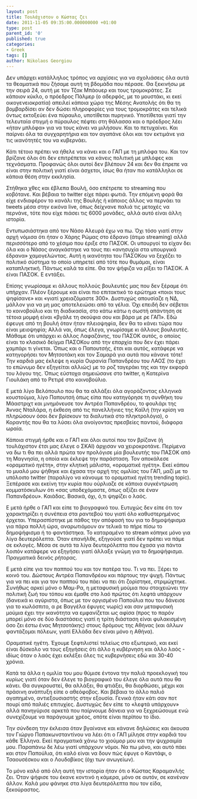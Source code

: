 ```yaml
---
layout: post
title: Τουλάχιστον ο Κώστας ζει
date: 2011-11-05 09:35:00.000000000 +01:00
type: post
parent_id: '0'
published: true
categories:
- Greek
tags: []
author: Nikolaos Georgiou
---
```


Δεν υπάρχει κατάλληλος τρόπος να αρχίσεις για να σχολιάσεις όλα αυτά τα θεαματικά που ζήσαμε αυτή τη βδομάδα που πέρασε. Θα ξεκινήσω με την σειρά 24, αυτή με τον Τζακ Μπάουερ και τους τρομοκράτες. Σε κάποιον κύκλο, ο πρόεδρος Πάλμερ (ο αδερφός, με το μουστάκι, κι εκεί οικογενειοκρατία) απειλεί κάποια χώρα της Μέσης Ανατολής ότι θα τη βομβαρδίσει αν δεν δώσει πληροφορίες για τους τρομοκράτες και τελικά όντως εκτοξεύει ένα πύραυλο, υποτίθεται πυρηνικό. Υποτίθεται γιατί την τελευταία στιγμή ο πύραυλος πέφτει στη θάλασσα και ο πρόεδρος λέει «ήταν μπλόφα» για να τους κάνει να μιλήσουν. Και το πετυχαίνει. Και παίρνει όλα τα συγχαρητήρια και τον αγαπάνε όλοι και τον εκτιμάνε για τις ικανότητές του να κυβερνάει.

Κάτι τέτοιο πρέπει να ήθελε να κάνει και ο ΓΑΠ με τη μπλόφα του. Και τον βρίζανε όλοι ότι δεν επιτρέπεται να κάνεις πολιτική με μπλόφες και τεχνάσματα. Προφανώς όλοι αυτοί δεν βλέπουν 24 και δεν θα έπρεπε να είναι στην πολιτική γιατί είναι άσχετοι, ίσως θα ήταν πιο κατάλληλοι σε κάποια θέση στην εκκλησία.

Στήθηκα χθες και έβλεπα Βουλή, όσο επέτρεπε το streaming που κοβότανε. Και βέβαια το twitter είχε πάρει φωτιά. Την επόμενη φορά θα είχε ενδιαφέρον το κανάλι της Βουλής ή κάποιος άλλος να περνάει τα tweets μέσα στην εικόνα live, όπως δείχνανε παλιά τις μετοχές να περνάνε, τότε που είχε πιάσει τις 6000 μονάδες, αλλά αυτό είναι άλλη ιστορία.

Εντυπωσιάστηκα από τον Νάσο Αλευρά έχω να πω. Όχι τόσο γιατί στην αρχή νόμισα ότι ήταν ο Χάρης Ρώμας στο έδρανο (άτιμο streaming) αλλά περισσότερο από το χέσιμο που έριξε στο ΠΑΣΟΚ. Οι υπουργοί τα είχαν δει όλα και ο Νάσος αναγκάστηκε να τους πει «ανησυχία στα υπουργικά έδρανα» χαμογελώντας. Αυτή η ικανότητα του ΠΑΣΟΚου να ξεχέζει το πολιτικό σύστημα το οποίο υπηρετεί από τότε που θυμάμαι, είναι καταπληκτική. Πάντως καλά τα είπε. Θα τον ψήφιζα να ρίξει το ΠΑΣΟΚ. Α είναι ΠΑΣΟΚ. Ε εντάξει.

Επίσης γνωρίσαμε κι άλλους πολλούς βουλευτές μας που δεν ξέραμε ότι υπήρχαν. Πλέον ξέρουμε και είναι πιο επιτακτικό το ερώτημα «ποιοι τους ψηφίσανε» και «γιατί χρειαζόμαστε 300». Δυστυχώς απουσίαζε η ΝΔ, μάλλον για να μη μας αποτελειώσει από τα γέλια. Όχι επειδή δεν σέβεται το κοινοβούλιο και τη διαδικασία, στο κάτω κάτω η σωστή απάντηση σε τέτοια μομφή είναι «βγάλε τη σκούφια σου και βάρα με ρε ΓΑΠ». Εδώ έφευγε από τη βουλή όταν ήταν πλειοψηφία, δεν θα το κάνει τώρα που είναι μειοψηφία; Αλλά ναι, όπως έλεγα, γνωρίσαμε κι άλλους βουλευτές. Μάθαμε ότι υπάρχει κι άλλος Λαφαζάνης, του ΠΑΣΟΚ αυτός, ο οποίος είναι το κλασικό δείγμα ΠΑΣΟΚου από την επαρχία που δεν έχει πάρει χαμπάρι τι γίνεται. Όπως και ο Παπουτσής, έτσι και αυτός, κατάφερε να κατηγορήσει τον Μητσοτάκη και τον Σαμαρά για αυτά που κάνανε τότε! Την καρδιά μας έκλεψε η κυρία Ουρανία Παπανδρέου του ΛΑΟΣ (το έχει το επώνυμο δεν εξηγείται αλλιώς) με το ροζ ταγεράκι της και την εκφορά του λόγου της. Όπως εύστοχα σημειώσανε στο twitter, η Κατερίνα Γιουλάκη από το Ρετιρέ στο κοινοβούλιο.

Ε μετά λίγο Βελόπουλο που θα τα αλλάξει όλα αγοράζοντας ελληνικά κουστούμια, λίγο Παπουτσή όπως είπα που κατηγόρησε τη συνθήκη του Μάαστριχτ και μνημόνευσε τον Αντρέα Παπανδρέου, το φουλάρι της Άννας Νταλάρα, η έκθεση από τις πανελλήνιες της Καϊλή (την κρίση να πληρώσουν όσοι δεν βρίσκουν τα διαλυτικά στο πληκτρολόγιο), ο Κοραντής που θα τα λύσει όλα ανοίγοντας πρεσβείες παντού, διάφορα ωραία.

Κάποια στιγμή ήρθε και ο ΓΑΠ και όλοι αυτοί που τον βρίζανε (ή τουλάχιστον έτσι μας έλεγε ο ΣΚΑΙ) άρχισαν να χειροκροτάνε. Περίμενα να δω τι θα πει αλλά πρώτα τον προλόγισε μία βουλευτής του ΠΑΣΟΚ από τη Μαγνησία, η οποία και έκλεψε την παράσταση. Τον αποκάλεσε «οραματικό ηγέτη», στην κλητική μάλιστα, «οραματικέ ηγέτη». Εκεί κάπου το μυαλό μου ψήθηκε και έχασα την αρχή της ομιλίας του ΓΑΠ, μαζί με το υπόλοιπο twitter (παραλίγο να κάνουμε το οραματικέ ηγέτη trending topic). Ξεπέρασε και εκείνη την κυρία που ούρλιαζε σε κάποια συγκέντρωση κομματόσκυλων ότι «σας υποδεχόμαστε, όπως αξίζει σε έναν Παπανδρέου». Καιάδας. Βασικά, όχι, ό,τι ψηφίζει ο λαός.

Ε μετά ήρθε ο ΓΑΠ και είπε το βιογραφικό του. Ευτυχώς δεν είπε ότι τον χαρακτηρίζει η συνέπεια στα ραντεβού του γιατί όλο καθυστερημένος έρχεται. Υπερασπίστηκε με πάθος την απόφασή του για το δημοψήφισμα για πάρα πολλή ώρα, αναρωτιόμουν αν τελικά το πήρε πίσω το δημοψήφισμα ή το φαντάστηκα. Το καταραμένο το stream κόπηκε μόνο για λίγα δευτερόλεπτα. Όταν επανήλθε, εξηγούσε γιατί δεν πρέπει να πάμε σε εκλογές. Μέσα σε αυτά τα λίγα δευτερόλεπτα που έχασα για πάντα λοιπόν κατάφερε να εξηγήσει γιατί άλλαξε γνώμη για το δημοψήφισμα. Πραγματικά δεινός ρήτορας.

Ε μετά είπε για τον παππού του και τον πατέρα του. Τι να πει. Ξέρει το κοινό του. Δώστους Αντρέα Παπανδρέου και πάρτους την ψυχή. Πάντως για να πει και για τον παππού του πάει να πει ότι ζορίστηκε, στριμώχτηκε. Συνήθως αρκεί μόνο ο Μαμ-Ρα, η μεταφυσική μούμια που στοιχειώνει την πολιτική ζωή του τόπου και έμαθε στο λαό πρώτος ότι λεφτά υπάρχουν (δανεικά κι αγύριστα, όπως με τον οργισμένο Παπούλια που του δάνεισε για το κωλόσπιτο, α ρε Βαγγέλα έφυγες νωρίς) και σαν μεταφυσική μούμια έχει την ικανότητα να εμφανίζεται ως αφίσα (προς το παρόν μπορεί μόνο σε δύο διαστάσεις γιατί η τρίτη διάσταση είναι φυλακισμένη όσο ζει έστω ένας Μητσοτάκης) στους δρόμους της Αθήνας (και άλλων φαντάζομαι πόλεων, γιατί Ελλάδα δεν είναι μόνο η Αθήνα).

Οραματικέ ηγέτη. Έχουμε ξεφτιλιστεί τελείως στο εξωτερικό, και εκεί είναι δύσκολο να τους εξηγήσεις ότι άλλο η κυβέρνηση και άλλο λαός - ιδίως όταν ο λαός έχει εκλέξει όλες τις κυβερνήσεις εδώ και 30-40 χρόνια.

Κατά τα άλλα η ομιλία του μου θύμισε έντονα την παλιά προεκλογική του κυρίως γιατί όταν δεν έλεγε το βιογραφικό του έλεγε όλα αυτά που θα κάνει. Θα συγκρουστεί, θα αλλάξει, θα φτιάξει, θα διορθώσει, μέχρι και πράσινη ανάπτυξη είπε ο αθεόφοβος. Και βέβαια το άλλο παλιό αγαπημένο, αντιεξουσιαστής στην εξουσία. Γενικά ήταν κάτι σαν ποτ πουρί από παλιές επιτυχίες. Δυστυχώς δεν είπε το «λεφτά υπάρχουν» αλλά πανηγύρισε αρκετά που παίρνουμε δάνεια για να ξεχρεώσουμε ενώ συνεχίζουμε να παράγουμε χρέος, οπότε είναι περίπου το ίδιο.

Την σύνδεση την έκλεισα όταν βγαίνανε και κάνανε δηλώσεις και άκουσα τον Γιώργο Παπακωνσταντίνου να λέει ότι ο ΓΑΠ μίλησε στην καρδιά του κάθε Έλληνα. Εκεί πραγματικά χάνω το χιούμορ μου και την ψυχραιμία μου. Παραπάνω δε λέω γιατί υπάρχουν νόμοι. Να πω μόνο, και αυτό πάει και στον Παπούλια, ότι καλό είναι να δουν πώς έφυγε ο Καντάφι, ο Τσαουσέσκου και ο Λουδοβίκος (όχι των ανωγείων).

Το μόνο καλό από όλη αυτή την ιστορία ήταν ότι ο Κώστας Καραμανλής ζει. Όταν ψήφισε του έκανε κοντινό η κάμερα, μόνο σε αυτόν, σε κανέναν άλλον. Καλά μου φάνηκε στα λίγα δευτερόλεπτα που τον είδα, ξεκούραστος.
